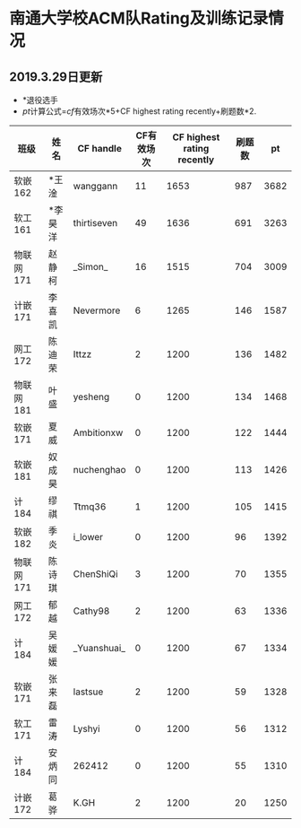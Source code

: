 # 南通大学校ACM队Rating及训练记录情况

## 2019.3.29日更新

- \*退役选手
- $pt$计算公式=$cf$有效场次$*5+$CF highest rating recently+刷题数$*2​$.

| 班级      | 姓名    | CF handle     | CF有效场次 | CF highest rating   recently | 刷题数 | pt   |
| --------- | ------- | ------------- | ---------- | ---------------------------- | ------ | ---- |
| 软嵌162   | *王淦   | wanggann      | 11         | 1653                         | 987    | 3682 |
| 软工161   | *李昊洋 | thirtiseven   | 49         | 1636                         | 691    | 3263 |
| 物联网171 | 赵静柯  | \_Simon\_     | 16         | 1515                         | 704    | 3009 |
| 计嵌171   | 李喜凯  | Nevermore     | 6          | 1265                         | 146    | 1587 |
| 网工172   | 陈迪荣  | Ittzz         | 2          | 1200                         | 136    | 1482 |
| 物联网181 | 叶盛    | yesheng       | 0          | 1200                         | 134    | 1468 |
| 软嵌171   | 夏威    | Ambitionxw    | 0          | 1200                         | 122    | 1444 |
| 软嵌181   | 奴成昊  | nuchenghao    | 0          | 1200                         | 113    | 1426 |
| 计184     | 缪祺    | Ttmq36        | 1          | 1200                         | 105    | 1415 |
| 软嵌182   | 季炎    | i_lower       | 0          | 1200                         | 96     | 1392 |
| 物联网171 | 陈诗琪  | ChenShiQi     | 3          | 1200                         | 70     | 1355 |
| 网工172   | 郁越    | Cathy98       | 2          | 1200                         | 63     | 1336 |
| 计184     | 吴媛媛  | \_Yuanshuai\_ | 0          | 1200                         | 67     | 1334 |
| 软嵌171   | 张来磊  | lastsue       | 2          | 1200                         | 59     | 1328 |
| 软工171   | 雷涛    | Lyshyi        | 0          | 1200                         | 56     | 1312 |
| 计184     | 安炳同  | 262412        | 0          | 1200                         | 55     | 1310 |
| 计嵌172   | 葛骅    | K.GH          | 2          | 1200                         | 20     | 1250 |